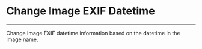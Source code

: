 # Change Image EXIF Datetime
-------------------
Change Image EXIF datetime information based on the datetime in the image name.
